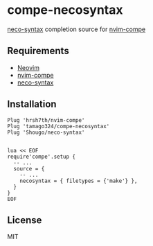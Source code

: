# compe-necosyntax

[neco-syntax](https://github.com/Shougo/neco-syntax) completion source for [nvim-compe](https://github.com/hrsh7th/nvim-compe)

## Requirements

* [Neovim](https://github.com/neovim/neovim/)
* [nvim-compe](https://github.com/hrsh7th/nvim-compe)
* [neco-syntax](https://github.com/Shougo/neco-syntax)


## Installation

```vim
Plug 'hrsh7th/nvim-compe'
Plug 'tamago324/compe-necosyntax'
Plug 'Shougo/neco-syntax'


lua << EOF
require'compe'.setup {
  -- ...
  source = {
    -- ...
    necosyntax = { filetypes = {'make'} },
  }
}
EOF
```


## License

MIT
